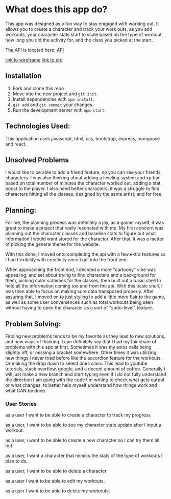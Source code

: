 # What does this app do?
This app was designed as a fun way to stay engaged with working out.
It allows you to create a character and track your work outs, as you
add workouts, your character stats start to scale based on the type of workout, how long you did the activity for, and the class you picked at the start.

The API is located here: [API](https://github.com/skmidk/next-level-fitness-api)

[link to wireframe](https://imgur.com/a/GP2MLQW)
[link to erd](https://imgur.com/a/G5guADu)

<blockquote class="imgur-embed-pub" lang="en" data-id="a/LcwF4Bt" data-context="false" ><a href="//imgur.com/a/LcwF4Bt"></a></blockquote><script async src="//s.imgur.com/min/embed.js" charset="utf-8"></script>

<blockquote class="imgur-embed-pub" lang="en" data-id="a/B8oZoHV" data-context="false" ><a href="//imgur.com/a/B8oZoHV"></a></blockquote><script async src="//s.imgur.com/min/embed.js" charset="utf-8"></script>

<blockquote class="imgur-embed-pub" lang="en" data-id="a/BQp7IUa" data-context="false" ><a href="//imgur.com/a/BQp7IUa"></a></blockquote><script async src="//s.imgur.com/min/embed.js" charset="utf-8"></script>


## Installation

1. Fork and clone this repo
1. Move into the new project and `git init`.
1. Install dependencies with `npm install`.
1. `git add` and `git commit` your changes.
1. Run the development server with `npm start`.

## Technologies Used:

This application uses javascript, html, css, bootstrap, express, mongoose and react.

## Unsolved Problems

I would like to be able to add a friend feature, so you can see your friends characters. I was also thinking about adding a leveling system and xp bar based on total number of minutes the character worked out, adding a stat boost to the player. I also need better characters, it was a struggle to find characters hitting all the classes, designed by the same artist, and for free.

## Planning:

For me, the planning process was definitely a joy, as a gamer myself, it was great to make a project that really resonated with me. My first concern was planning out the character classes and baseline stats to figure out what information I would want stored for the character. After that, it was a matter of picking the general theme for the website.

With this done, I moved onto completing the api with a few extra features so I had flexibility with creativity once I got into the front end.

When approaching the front end, I decided a more "cartoony" vibe was appealing, and set about trying to find characters and a background for them, picking color schemes for the classes, then built out a basic shell to hold all the information coming too and from the api. With this basic shell, I was then able to focus on making sure data transposed properly. After assuring that, I moved on to just styling to add a little more flair to the game, as well as some user conveniences such as total workouts being seen without having to open the character as a sort of "sudo-level" feature.

## Problem Solving:

Finding new problems tends to be my favorite as they lead to new solutions, and new ways of thinking. I can definitely say that I had my fair share of problems with this app at first. Sometimes it was my axios calls being slightly off, or missing a bracket somewhere. Other times it was utilizing new things I never tried before like the accordion feature for the workouts. Or making the drop down to select ones class. This lead to youtube tutorials, stack overflow, google, and a decent amount of coffee. Generally I will just make a new branch and start typing even if I do not fully understand the direction I am going with the code I'm writing to check what gets output or what changes, to better help myself understand how things work and what CAN be done.

### User Stories

as a user I want to be able to create a character to track my progress

as a user, I want to be able to see my character stats update after I input a workout.

as a user, i want to be able to create a new character so I can try them all out.

as a user, I want a character that mimics the stats of the type of workouts I plan to do.

as a user, I want to be able to delete a character

as a user I want to be able to edit my workouts.

as a user I want to be able to delete my workouts.
